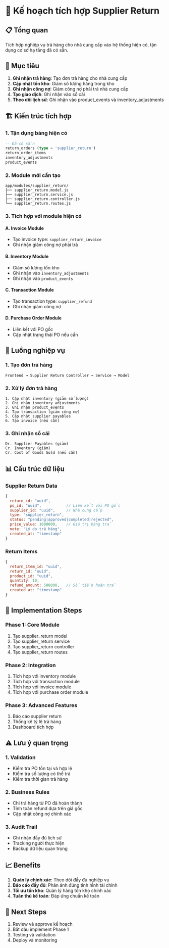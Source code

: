 # 🔄 **Kế hoạch tích hợp Supplier Return**

## 📋 **Tổng quan**

Tích hợp nghiệp vụ trả hàng cho nhà cung cấp vào hệ thống hiện có, tận dụng cơ sở hạ tầng đã có sẵn.

## 🎯 **Mục tiêu**

1. **Ghi nhận trả hàng**: Tạo đơn trả hàng cho nhà cung cấp
2. **Cập nhật tồn kho**: Giảm số lượng hàng trong kho
3. **Ghi nhận công nợ**: Giảm công nợ phải trả nhà cung cấp
4. **Tạo giao dịch**: Ghi nhận vào sổ cái
5. **Theo dõi lịch sử**: Ghi nhận vào product_events và inventory_adjustments

## 🏗️ **Kiến trúc tích hợp**

### **1. Tận dụng bảng hiện có**
```sql
-- Đã có sẵn
return_orders (type = 'supplier_return')
return_order_items
inventory_adjustments
product_events
```

### **2. Module mới cần tạo**
```
app/modules/supplier_return/
├── supplier_return.model.js
├── supplier_return.service.js
├── supplier_return.controller.js
└── supplier_return.routes.js
```

### **3. Tích hợp với module hiện có**

#### **A. Invoice Module**
- Tạo invoice type: `supplier_return_invoice`
- Ghi nhận giảm công nợ phải trả

#### **B. Inventory Module**
- Giảm số lượng tồn kho
- Ghi nhận vào `inventory_adjustments`
- Ghi nhận vào `product_events`

#### **C. Transaction Module**
- Tạo transaction type: `supplier_refund`
- Ghi nhận giảm công nợ

#### **D. Purchase Order Module**
- Liên kết với PO gốc
- Cập nhật trạng thái PO nếu cần

## 🔄 **Luồng nghiệp vụ**

### **1. Tạo đơn trả hàng**
```
Frontend → Supplier Return Controller → Service → Model
```

### **2. Xử lý đơn trả hàng**
```
1. Cập nhật inventory (giảm số lượng)
2. Ghi nhận inventory_adjustments
3. Ghi nhận product_events
4. Tạo transaction (giảm công nợ)
5. Cập nhật supplier payables
6. Tạo invoice (nếu cần)
```

### **3. Ghi nhận sổ cái**
```
Dr. Supplier Payables (giảm)
Cr. Inventory (giảm)
Cr. Cost of Goods Sold (nếu cần)
```

## 📊 **Cấu trúc dữ liệu**

### **Supplier Return Data**
```javascript
{
  return_id: "uuid",
  po_id: "uuid",           // Liên kết với PO gốc
  supplier_id: "uuid",     // Nhà cung cấp
  type: "supplier_return",
  status: "pending|approved|completed|rejected",
  price_value: 1000000,    // Giá trị hàng trả
  note: "Lý do trả hàng",
  created_at: "timestamp"
}
```

### **Return Items**
```javascript
{
  return_item_id: "uuid",
  return_id: "uuid",
  product_id: "uuid",
  quantity: 10,
  refund_amount: 500000,   // Số tiền hoàn trả
  created_at: "timestamp"
}
```

## 🔧 **Implementation Steps**

### **Phase 1: Core Module**
1. Tạo supplier_return model
2. Tạo supplier_return service
3. Tạo supplier_return controller
4. Tạo supplier_return routes

### **Phase 2: Integration**
1. Tích hợp với inventory module
2. Tích hợp với transaction module
3. Tích hợp với invoice module
4. Tích hợp với purchase order module

### **Phase 3: Advanced Features**
1. Báo cáo supplier return
2. Thống kê tỷ lệ trả hàng
3. Dashboard tích hợp

## ⚠️ **Lưu ý quan trọng**

### **1. Validation**
- Kiểm tra PO tồn tại và hợp lệ
- Kiểm tra số lượng có thể trả
- Kiểm tra thời gian trả hàng

### **2. Business Rules**
- Chỉ trả hàng từ PO đã hoàn thành
- Tính toán refund dựa trên giá gốc
- Cập nhật công nợ chính xác

### **3. Audit Trail**
- Ghi nhận đầy đủ lịch sử
- Tracking người thực hiện
- Backup dữ liệu quan trọng

## 📈 **Benefits**

1. **Quản lý chính xác**: Theo dõi đầy đủ nghiệp vụ
2. **Báo cáo đầy đủ**: Phản ánh đúng tình hình tài chính
3. **Tối ưu tồn kho**: Quản lý hàng tồn kho chính xác
4. **Tuân thủ kế toán**: Đáp ứng chuẩn kế toán

## 🚀 **Next Steps**

1. Review và approve kế hoạch
2. Bắt đầu implement Phase 1
3. Testing và validation
4. Deploy và monitoring 